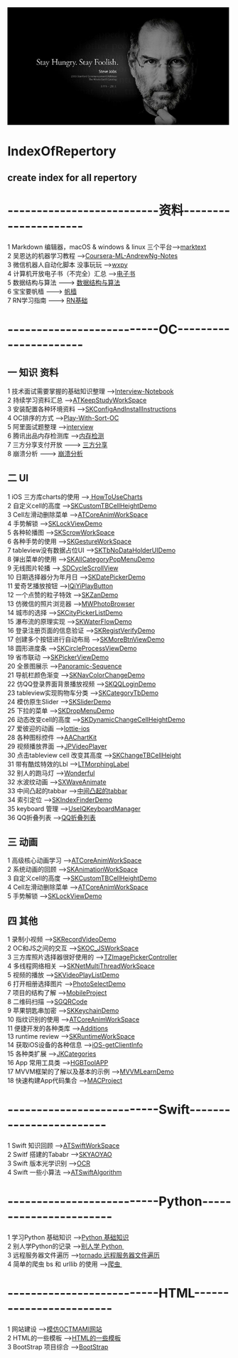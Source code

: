 <img src="https://github.com/AlexanderYeah/IndexOfRepertory/blob/master/jobs.png"/>

# IndexOfRepertory
## __create index for all repertory__  

# --------------------------资料---------------------

1 Markdown 编辑器，macOS & windows & linux 三个平台-->[marktext](https://github.com/AlexanderYeah/marktext)  
2 吴恩达的机器学习教程 -->[Coursera-ML-AndrewNg-Notes](https://github.com/AlexanderYeah/Coursera-ML-AndrewNg-Notes)  
3 微信机器人自动化脚本 没事玩玩 -->[wxpy](https://github.com/AlexanderYeah/wxpy)  
4 计算机开放电子书（不完全）汇总 -->[电子书](https://github.com/AlexanderYeah/it-ebooks-archive)  
5 数据结构与算法 ---> [数据结构与算法](https://algorithm.yuanbin.me/zh-hans/basics_data_structure/binary_tree.html)  
6 宝宝要帆樯 ---> [帆樯](https://github.com/AlexanderYeah/XX-Net)   
7 RN学习指南 ---> [RN基础](https://github.com/AlexanderYeah/react-native-lesson) 



# --------------------------OC----------------------

## 一 知识 资料

1 技术面试需要掌握的基础知识整理  -->[Interview-Notebook](https://github.com/AlexanderYeah/Interview-Notebook)  
2 持续学习资料汇总 -->[ATKeepStudyWorkSpace
](https://github.com/AlexanderYeah/ATKeepStudyWorkSpace)   
3 安装配置各种环境资料 -->[SKConfigAndInstallInstructions](https://github.com/AlexanderYeah/SKConfigAndInstallInstructions)  
4 OC排序的方式 -->[Play-With-Sort-OC](https://github.com/AlexanderYeah/Play-With-Sort-OC)  
5 阿里面试题整理 -->[interview](https://github.com/AlexanderYeah/interview)  
6 腾讯出品内存检测库 -->[内存检测](https://github.com/AlexanderYeah/MLeaksFinder)   
7 三方分享支付开放 ---> [三方分享](https://github.com/AlexanderYeah/openshare)   
8 崩溃分析 ---> [崩溃分析](https://github.com/AlexanderYeah/CrashAnalyseTool) 



## 二 UI   
1 iOS 三方库charts的使用 -->[
HowToUseCharts](https://github.com/AlexanderYeah/HowToUseCharts)  
2 自定义cell的高度 -->[SKCustomTBCellHeightDemo](https://github.com/AlexanderYeah/SKCustomTBCellHeightDemo)  
3 Cell左滑动删除菜单 -->[ATCoreAnimWorkSpace](https://github.com/AlexanderYeah/SKTBCellDelWorkSpace)  
4 手势解锁 -->[SKLockViewDemo](https://github.com/AlexanderYeah/SKLockViewDemo)  
5 各种轮播图 -->[SKScrowWorkSpace](https://github.com/AlexanderYeah/SKScrowWorkSpace)  
6 各种手势的使用 -->[SKGestureWorkSpace](https://github.com/AlexanderYeah/SKGestureWorkSpace)  
7 tableview没有数据占位UI -->[SKTbNoDataHolderUIDemo](https://github.com/AlexanderYeah/SKTbNoDataHolderUIDemo)  
8 弹出菜单的使用 -->[SKAllCategoryPopMenuDemo](https://github.com/AlexanderYeah/SKAllCategoryPopMenuDemo)  
9 无线图片轮播 -->[
SDCycleScrollView](https://github.com/AlexanderYeah/SDCycleScrollView)  
10 日期选择器分为年月日 -->[SKDatePickerDemo](https://github.com/AlexanderYeah/SKDatePickerDemo)  
11 爱奇艺播放按钮 -->[IQiYiPlayButton](https://github.com/AlexanderYeah/IQiYiPlayButton)  
12 一个点赞的粒子特效 -->[SKZanDemo](https://github.com/AlexanderYeah/SKZanDemo)  
13 仿微信的照片浏览器 -->[MWPhotoBrowser](https://github.com/AlexanderYeah/MWPhotoBrowser)  
14 城市的选择 -->[SKCityPickerListDemo](https://github.com/AlexanderYeah/SKCityPickerListDemo)  
15 瀑布流的原理实现 -->[SKWaterFlowDemo](https://github.com/AlexanderYeah/SKWaterFlowDemo)  
16 登录注册页面的信息验证 -->[SKRegistVerifyDemo](https://github.com/AlexanderYeah/SKRegistVerifyDemo)  
17 创建多个按钮进行自动布局 -->[SKMoreBtnViewDemo](https://github.com/AlexanderYeah/SKMoreBtnViewDemo)  
18 圆形进度条 -->[SKCircleProcessViewDemo](https://github.com/AlexanderYeah/SKCircleProcessViewDemo)  
19 省市联动 -->[SKPickerViewDemo](https://github.com/AlexanderYeah/SKPickerViewDemo)  
20 全景图展示 -->[Panoramic-Sequence](https://github.com/AlexanderYeah/Panoramic-Sequence)  
21 导航栏颜色渐变 -->[SKNavColorChangeDemo](https://github.com/AlexanderYeah/SKNavColorChangeDemo)  
22 仿QQ登录界面背景播放视频 -->[SKQQLoginDemo](https://github.com/AlexanderYeah/SKQQLoginDemo)  
23 tableview实现购物车分类 -->[SKCategoryTbDemo](https://github.com/AlexanderYeah/SKCategoryTbDemo)  
24 模仿原生Slider -->[SKSliderDemo](https://github.com/AlexanderYeah/SKSliderDemo/tree/master)  
25 下拉的菜单 -->[SKDropMenuDemo](https://github.com/AlexanderYeah/SKDropMenuDemo)  
26 动态改变cell的高度 -->[SKDynamicChangeCellHeightDemo](https://github.com/AlexanderYeah/SKDynamicChangeCellHeightDemo)    
27 爱彼迎的动画 -->[lottie-ios](https://github.com/AlexanderYeah/lottie-ios)  
28 各种图标控件 -->[AAChartKit](https://github.com/AAChartModel/AAChartKit)   
29 视频播放界面 -->[JPVideoPlayer](https://github.com/AlexanderYeah/JPVideoPlayer)   
30 点击tableview cell 改变其高度 -->[SKChangeTBCellHeight](https://github.com/AlexanderYeah/SKChangeTBCellHeight)  
31 带有酷炫特效的Lbl -->[LTMorphingLabel](https://github.com/AlexanderYeah/LTMorphingLabel)   
32 别人的跑马灯 -->[Wonderful](https://github.com/AlexanderYeah/Wonderful)  
32 水波纹动画 -->[SXWaveAnimate](https://github.com/dsxNiubility/SXWaveAnimate)  
33 中间凸起的tabbar -->[中间凸起的tabbar](
https://github.com/AlexanderYeah/CYTabbar)     
34 索引定位 -->[SKIndexFinderDemo](
https://github.com/AlexanderYeah/SKIndexFinderDemo/tree/master)    
35 keyboard 管理 -->[UseIQKeyboardManager](
https://github.com/AlexanderYeah/UseIQKeyboardManager)   
36 QQ折叠列表 -->[QQ折叠列表 ](
https://github.com/AlexanderYeah/ExpandTableView) 



## 三 动画
1 高级核心动画学习 -->[ATCoreAnimWorkSpace](https://github.com/AlexanderYeah/ATCoreAnimWorkSpace)  
2 系统动画的回顾 -->[SKAnimationWorkSpace](https://github.com/AlexanderYeah/SKAnimationWorkSpace)  
3 自定义cell的高度 -->[SKCustomTBCellHeightDemo](https://github.com/AlexanderYeah/SKCustomTBCellHeightDemo)  
4 Cell左滑动删除菜单 -->[ATCoreAnimWorkSpace](https://github.com/AlexanderYeah/SKTBCellDelWorkSpace)  
5 手势解锁 -->[SKLockViewDemo](https://github.com/AlexanderYeah/SKLockViewDemo)







## 四 其他
1 录制小视频 -->[SKRecordVideoDemo](https://github.com/AlexanderYeah/SKRecordVideoDemo)  
2 OC和JS之间的交互 -->[SKOC_JSWorkSpace](https://github.com/AlexanderYeah/SKOC_JSWorkSpace)  
3 三方库照片选择器很好使用的 -->[TZImagePickerController](https://github.com/AlexanderYeah/TZImagePickerController)  
4 多线程网络相关 -->[SKNetMultiThreadWorkSpace](https://github.com/AlexanderYeah/SKNetMultiThreadWorkSpace)  
5 视频的播放 -->[SKVideoPlayListDemo](https://github.com/AlexanderYeah/SKVideoPlayListDemo)  
6 打开相册选择图片 -->[PhotoSelectDemo](https://github.com/AlexanderYeah/PhotoSelectDemo)  
7 项目的结构了解 -->[MobileProject](https://github.com/AlexanderYeah/MobileProject)  
8 二维码扫描 -->[SGQRCode](https://github.com/AlexanderYeah/SGQRCode)  
9 苹果钥匙串加密 -->[SKKeychainDemo](https://github.com/AlexanderYeah/SKKeychainDemo)  
10 指纹识别的使用 -->[ATCoreAnimWorkSpace](https://github.com/AlexanderYeah/SKFingerprintDemo)  
11 便捷开发的各种类库 -->[Additions](https://github.com/AlexanderYeah/Additions)    
13 runtime review -->[SKRuntimeWorkSpace](https://github.com/AlexanderYeah/SKRuntimeWorkSpace/blob/master/README.md)  
14 获取iOS设备的各种信息 -->[iOS-getClientInfo](https://github.com/AlexanderYeah/iOS-getClientInfo)  
15 各种类扩展 -->[JKCategories](https://github.com/AlexanderYeah/JKCategories)  
16 App 常用工具类 -->[HGBToolAPP](https://github.com/AlexanderYeah/HGBToolAPP)  
17 MVVM框架的了解以及基本的示例 -->[MVVMLearnDemo](https://github.com/AlexanderYeah/MVVMLearnDemo/tree/master)   
18 快速构建App代码集合 -->[MACProject](https://github.com/AlexanderYeah/MACProject) 


# --------------------------Swift------------------------
1 Swift 知识回顾 -->[ATSwiftWorkSpace](https://github.com/AlexanderYeah/ATSwiftWorkSpace/tree/master)  
2 Switf 搭建的Tababr -->[SKYAOYAO](https://github.com/AlexanderYeah/SKYAOYAO)  
3 Swift 版本光学识别 -->[OCR](https://github.com/AlexanderYeah/ChineseIDCardOCR)  
4 Swift 一些小算法 -->[ATSwiftAlgorithm](https://github.com/AlexanderYeah/ATSwiftAlgorithm/tree/master)  




# --------------------------Python-----------------------   
1 学习Python 基础知识 -->[Python 基础知识](https://github.com/AlexanderYeah/SKPythonWorkSpace)    
2 别人学Python的记录 -->[别人学 Python ](https://github.com/AlexanderYeah/MyBlog)    
3 远程服务器文件遍历 -->[tornado 远程服务器文件遍历 ](https://github.com/AlexanderYeah/SKPyRemoteFileManagerWorkSpcae)  
4 简单的爬虫 bs 和 urllib 的使用 -->[爬虫 ](https://github.com/AlexanderYeah/SKLearnScrapyProcess)  


# --------------------------HTML------------------------
1 网站建设 -->[模仿OCTMAMI网站](https://github.com/AlexanderYeah/SKOctmamiDemo)    
2 HTML的一些模板 -->[HTML的一些模板](https://github.com/AlexanderYeah/SKHTMLTemplateRep)   
3 BootStrap 项目综合 -->[BootStrap](https://github.com/AlexanderYeah?tab=repositories)  



